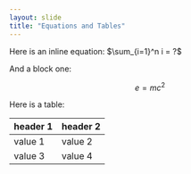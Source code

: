 ```yaml
---
layout: slide
title: "Equations and Tables"
---
```



Here is an inline equation: $\sum_{i=1}^n i = ?$

And a block one:

$$e = mc^2$$


Here is a table:

| header 1 | header 2 |
|----------|----------|
| value 1  | value 2  |
| value 3  | value 4  |
